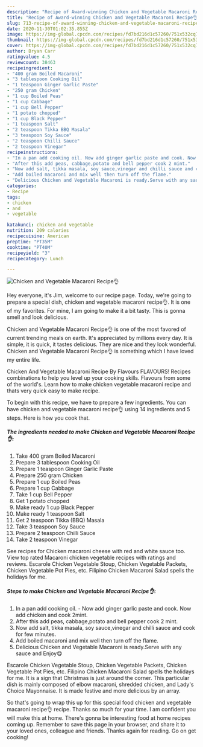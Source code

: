 ```yaml
---
description: "Recipe of Award-winning Chicken and Vegetable Macaroni Recipe👌"
title: "Recipe of Award-winning Chicken and Vegetable Macaroni Recipe👌"
slug: 713-recipe-of-award-winning-chicken-and-vegetable-macaroni-recipe
date: 2020-11-30T01:02:35.855Z
image: https://img-global.cpcdn.com/recipes/fd7bd216d1c57260/751x532cq70/chicken-and-vegetable-macaroni-recipe👌-recipe-main-photo.jpg
thumbnail: https://img-global.cpcdn.com/recipes/fd7bd216d1c57260/751x532cq70/chicken-and-vegetable-macaroni-recipe👌-recipe-main-photo.jpg
cover: https://img-global.cpcdn.com/recipes/fd7bd216d1c57260/751x532cq70/chicken-and-vegetable-macaroni-recipe👌-recipe-main-photo.jpg
author: Bryan Carr
ratingvalue: 4.5
reviewcount: 38463
recipeingredient:
- "400 gram Boiled Macaroni"
- "3 tablespoon Cooking Oil"
- "1 teaspoon Ginger Garlic Paste"
- "250 gram Chicken"
- "1 cup Boiled Peas"
- "1 cup Cabbage"
- "1 cup Bell Pepper"
- "1 potato chopped"
- "1 cup Black Pepper"
- "1 teaspoon Salt"
- "2 teaspoon Tikka BBQ Masala"
- "3 teaspoon Soy Sauce"
- "2 teaspoon Chilli Sauce"
- "2 teaspoon Vinegar"
recipeinstructions:
- "In a pan add cooking oil. Now add ginger garlic paste and cook. Now add chicken and cook 2mint."
- "After this add peas, cabbage,potato and bell pepper cook 2 mint."
- "Now add salt, tikka masala, soy sauce,vinegar and chilli sauce and cook for few minutes."
- "Add boiled macaroni and mix well then turn off the flame."
- "Delicious Chicken and Vegetable Macaroni is ready.Serve with any sauce and Enjoy😋"
categories:
- Recipe
tags:
- chicken
- and
- vegetable

katakunci: chicken and vegetable 
nutrition: 209 calories
recipecuisine: American
preptime: "PT35M"
cooktime: "PT40M"
recipeyield: "3"
recipecategory: Lunch

---
```



![Chicken and Vegetable Macaroni Recipe👌](https://img-global.cpcdn.com/recipes/fd7bd216d1c57260/751x532cq70/chicken-and-vegetable-macaroni-recipe👌-recipe-main-photo.jpg)

Hey everyone, it's Jim, welcome to our recipe page. Today, we're going to prepare a special dish, chicken and vegetable macaroni recipe👌. It is one of my favorites. For mine, I am going to make it a bit tasty. This is gonna smell and look delicious.

Chicken and Vegetable Macaroni Recipe👌 is one of the most favored of current trending meals on earth. It's appreciated by millions every day. It is simple, it is quick, it tastes delicious. They are nice and they look wonderful. Chicken and Vegetable Macaroni Recipe👌 is something which I have loved my entire life.

Chicken And Vegetable Macaroni Recipe By Flavours FLAVOURS! Recipes combinations to help you level up your cooking skills. Flavours from some of the world&#39;s. Learn how to make chicken vegetable macaroni recipe and thats very quick easy to make recipe.


To begin with this recipe, we have to prepare a few ingredients. You can have chicken and vegetable macaroni recipe👌 using 14 ingredients and 5 steps. Here is how you cook that.

<!--inarticleads1-->

##### The ingredients needed to make Chicken and Vegetable Macaroni Recipe👌:

1. Take 400 gram Boiled Macaroni
1. Prepare 3 tablespoon Cooking Oil
1. Prepare 1 teaspoon Ginger Garlic Paste
1. Prepare 250 gram Chicken
1. Prepare 1 cup Boiled Peas
1. Prepare 1 cup Cabbage
1. Take 1 cup Bell Pepper
1. Get 1 potato chopped
1. Make ready 1 cup Black Pepper
1. Make ready 1 teaspoon Salt
1. Get 2 teaspoon Tikka (BBQ) Masala
1. Take 3 teaspoon Soy Sauce
1. Prepare 2 teaspoon Chilli Sauce
1. Take 2 teaspoon Vinegar


See recipes for Chicken macaroni cheese with red and white sauce too. View top rated Macaroni chicken vegetable recipes with ratings and reviews. Escarole Chicken Vegetable Stoup, Chicken Vegetable Packets, Chicken Vegetable Pot Pies, etc. Filipino Chicken Macaroni Salad spells the holidays for me. 

<!--inarticleads2-->

##### Steps to make Chicken and Vegetable Macaroni Recipe👌:

1. In a pan add cooking oil. - Now add ginger garlic paste and cook. Now add chicken and cook 2mint.
1. After this add peas, cabbage,potato and bell pepper cook 2 mint.
1. Now add salt, tikka masala, soy sauce,vinegar and chilli sauce and cook for few minutes.
1. Add boiled macaroni and mix well then turn off the flame.
1. Delicious Chicken and Vegetable Macaroni is ready.Serve with any sauce and Enjoy😋


Escarole Chicken Vegetable Stoup, Chicken Vegetable Packets, Chicken Vegetable Pot Pies, etc. Filipino Chicken Macaroni Salad spells the holidays for me. It is a sign that Christmas is just around the corner. This particular dish is mainly composed of elbow macaroni, shredded chicken, and Lady&#39;s Choice Mayonnaise. It is made festive and more delicious by an array. 

So that's going to wrap this up for this special food chicken and vegetable macaroni recipe👌 recipe. Thanks so much for your time. I am confident you will make this at home. There's gonna be interesting food at home recipes coming up. Remember to save this page in your browser, and share it to your loved ones, colleague and friends. Thanks again for reading. Go on get cooking!
